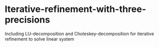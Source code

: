 # Iterative-refinement-with-three-precisions
Including LU-decomposition and Choleskey-decomposition for iterative refinement to solve linear system
